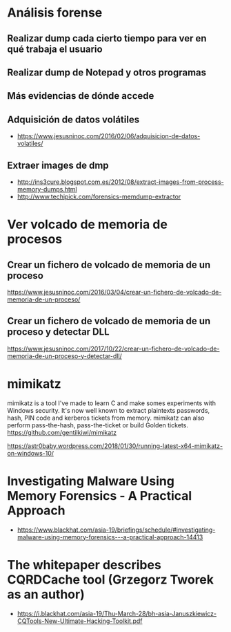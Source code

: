 # Análisis forense

## Realizar dump cada cierto tiempo para ver en qué trabaja el usuario
## Realizar dump de Notepad y otros programas
## Más evidencias de dónde accede
## Adquisición de datos volátiles
* https://www.jesusninoc.com/2016/02/06/adquisicion-de-datos-volatiles/
## Extraer images de dmp
* http://ins3cure.blogspot.com.es/2012/08/extract-images-from-process-memory-dumps.html
* http://www.techipick.com/forensics-memdump-extractor

# Ver volcado de memoria de procesos

## Crear un fichero de volcado de memoria de un proceso
https://www.jesusninoc.com/2016/03/04/crear-un-fichero-de-volcado-de-memoria-de-un-proceso/
## Crear un fichero de volcado de memoria de un proceso y detectar DLL
https://www.jesusninoc.com/2017/10/22/crear-un-fichero-de-volcado-de-memoria-de-un-proceso-y-detectar-dll/

# mimikatz

mimikatz is a tool I've made to learn C and make somes experiments with Windows security.
It's now well known to extract plaintexts passwords, hash, PIN code and kerberos tickets from memory. mimikatz can also perform pass-the-hash, pass-the-ticket or build Golden tickets.
https://github.com/gentilkiwi/mimikatz

https://astr0baby.wordpress.com/2018/01/30/running-latest-x64-mimikatz-on-windows-10/

# Investigating Malware Using Memory Forensics - A Practical Approach
* https://www.blackhat.com/asia-19/briefings/schedule/#investigating-malware-using-memory-forensics---a-practical-approach-14413
# The whitepaper describes CQRDCache tool (Grzegorz Tworek as an author)
* https://i.blackhat.com/asia-19/Thu-March-28/bh-asia-Januszkiewicz-CQTools-New-Ultimate-Hacking-Toolkit.pdf
